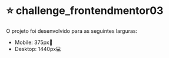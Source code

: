 # ⭐ challenge_frontendmentor03

O projeto foi desenvolvido para as seguintes larguras:

- Mobile: 375px📱
- Desktop: 1440px💻
